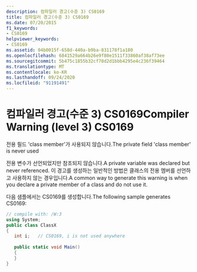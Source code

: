 ```yaml
---
description: 컴파일러 경고(수준 3) CS0169
title: 컴파일러 경고(수준 3) CS0169
ms.date: 07/20/2015
f1_keywords:
- CS0169
helpviewer_keywords:
- CS0169
ms.assetid: 04b0015f-658d-440a-b9ba-831178f1a180
ms.openlocfilehash: 6841529a664b26e9f80e1511f33860af38af73ee
ms.sourcegitcommit: 5b475c1855b32cf78d2d1bbb4295e4c236f39464
ms.translationtype: MT
ms.contentlocale: ko-KR
ms.lasthandoff: 09/24/2020
ms.locfileid: "91191491"
---
```

# <a name="compiler-warning-level-3-cs0169"></a><span data-ttu-id="e6878-103">컴파일러 경고(수준 3) CS0169</span><span class="sxs-lookup"><span data-stu-id="e6878-103">Compiler Warning (level 3) CS0169</span></span>

<span data-ttu-id="e6878-104">전용 필드 'class member'가 사용되지 않습니다.</span><span class="sxs-lookup"><span data-stu-id="e6878-104">The private field 'class member' is never used</span></span>  
  
 <span data-ttu-id="e6878-105">전용 변수가 선언되었지만 참조되지 않습니다.</span><span class="sxs-lookup"><span data-stu-id="e6878-105">A private variable was declared but never referenced.</span></span> <span data-ttu-id="e6878-106">이 경고를 생성하는 일반적인 방법은 클래스의 전용 멤버를 선언하고 사용하지 않는 경우입니다.</span><span class="sxs-lookup"><span data-stu-id="e6878-106">A common way to generate this warning is when you declare a private member of a class and do not use it.</span></span>  
  
 <span data-ttu-id="e6878-107">다음 샘플에서는 CS0169를 생성합니다.</span><span class="sxs-lookup"><span data-stu-id="e6878-107">The following sample generates CS0169:</span></span>  
  
```csharp  
// compile with: /W:3  
using System;  
public class ClassX  
{  
   int i;   // CS0169, i is not used anywhere  
  
   public static void Main()  
   {  
   }  
}  
```
